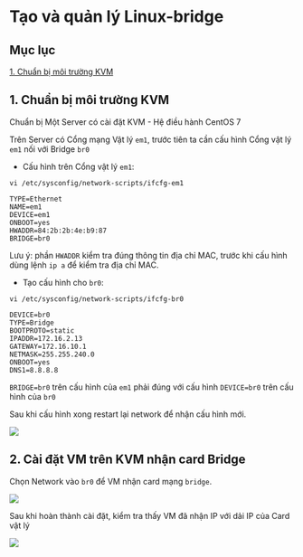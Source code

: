 # Tạo và quản lý Linux-bridge

## Mục lục

[1. Chuẩn bị môi trường KVM](#prepare)

## <a name ="prepare"> </a> 1. Chuẩn bị môi trường KVM

Chuẩn bị Một Server có cài đặt KVM - Hệ điều hành CentOS 7

Trên Server có Cổng mạng Vật lý `em1`, trước tiên ta cần cấu hình Cổng vật lý `em1` nối với Bridge `br0`

- Cấu hình trên Cổng vật lý `em1`:

`vi /etc/sysconfig/network-scripts/ifcfg-em1`

```
TYPE=Ethernet
NAME=em1
DEVICE=em1
ONBOOT=yes
HWADDR=84:2b:2b:4e:b9:87
BRIDGE=br0
```

Lưu ý: phần `HWADDR` kiểm tra đúng thông tin địa chỉ MAC, trước khi cấu hình dùng lệnh `ip a` để kiểm tra địa chỉ MAC.

- Tạo cấu hình cho `br0`:

`vi /etc/sysconfig/network-scripts/ifcfg-br0`

```
DEVICE=br0
TYPE=Bridge
BOOTPROTO=static
IPADDR=172.16.2.13
GATEWAY=172.16.10.1
NETMASK=255.255.240.0
ONBOOT=yes
DNS1=8.8.8.8
```

`BRIDGE=br0` trên cấu hình của `em1` phải đúng với cấu hình `DEVICE=br0` trên cấu hình của `br0`

Sau khi cấu hình xong restart lại network để nhận cấu hình mới.

<img src="https://imgur.com/KehqwOX.png">

## 2. Cài đặt VM trên KVM nhận card Bridge

Chọn Network vào `br0` để VM nhận card mạng `bridge`.

<img src="https://imgur.com/OVfrc0y.png">

Sau khi hoàn thành cài đặt, kiểm tra thấy VM đã nhận IP với dải IP của Card vật lý

<img src="https://imgur.com/MEwMhPc.png">

